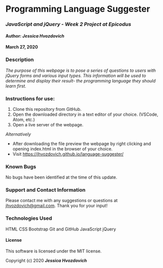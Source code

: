 # **Programming Language Suggester**

### _JavaScript and jQuery - Week 2 Project at Epicodus_

#### Author: **_Jessica Hvozdovich_**
#### March 27, 2020

### Description

_The purpose of this webpage is to pose a series of questions to users with jQuery forms and various input types. This information will be used to determine and display their result- the programming language they should learn first._

### Instructions for use:

1. Clone this repository from GitHub.
2. Open the downloaded directory in a text editor of your choice.
  (VSCode, Atom, etc.)
3. Open a live server of the webpage.

_Alternatively_
* After downloading the file preview the webpage by right clicking and opening index.html in the browser of your choice.
* Visit https://jhvozdovich.github.io/language-suggester/

### Known Bugs

No bugs have been identified at the time of this update.

### Support and Contact Information

Please contact me with any suggestions or questions at jhvozdovich@gmail.com. Thank you for your input!

### Technologies Used

HTML
CSS
Bootstrap
Git and GitHub
JavaScript
jQuery

#### License

This software is licensed under the MIT license.

Copyright (c) 2020 **_Jessica Hvozdovich_**